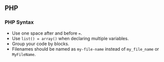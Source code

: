 ## PHP

### PHP Syntax

* Use one space after and before `=`.
* Use `list() = array()` when declaring multiple variables.
* Group your code by blocks.
* Filenames should be named as `my-file-name` instead of `my_file_name` or `MyFileName`.